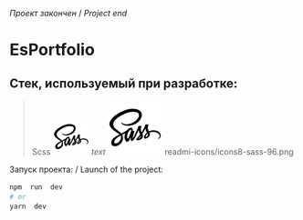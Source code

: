 *Проект закончен* / *Project end*
# EsPortfolio
## Стек, используемый при разработке:
> Scss ![ss](readmi-icons/icons8-sass-64.png)
> *text*
> ![ss](readmi-icons/icons8-sass-96.png)
readmi-icons/icons8-sass-96.png

Запуск проекта: / Launch of the project:

  

```bash
npm  run  dev
# or
yarn  dev
```

